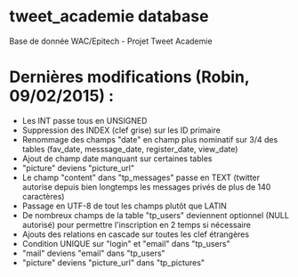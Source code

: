 # tweet_academie database

Base de donnée WAC/Epitech - Projet Tweet Academie

# Dernières modifications (Robin, 09/02/2015) :

- Les INT passe tous en UNSIGNED
- Suppression des INDEX (clef grise) sur les ID primaire
- Renommage des champs "date" en champ plus nominatif sur 3/4 des tables (fav_date, messsage_date, register_date, view_date)
- Ajout de champ date manquant sur certaines tables
- "picture" deviens "picture_url"
- Le champ "content" dans "tp_messages" passe en TEXT (twitter autorise depuis bien longtemps les messages privés de plus de 140 caractères)
- Passage en UTF-8 de tout les champs plutôt que LATIN
- De nombreux champs de la table "tp_users" deviennent optionnel (NULL autorisé) pour permettre l'inscription en 2 temps si nécessaire
- Ajouts des relations en cascade sur toutes les clef étrangères
- Condition UNIQUE sur "login" et "email" dans "tp_users"
- "mail" deviens "email" dans "tp_users"
- "picture" deviens "picture_url" dans "tp_pictures"
